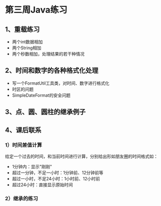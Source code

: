 # 第三周Java练习
## 1、重载练习
- 两个int数据相加
- 两个String相加
- 两个秒数相加，处理结果的若干种情况

## 2、时间和数字的各种格式化处理
- 写一个FormatUtil工具类，对时间、数字进行格式化
- 时区的问题
- SimpleDateFormat的安全问题

## 3、点、圆、圆柱的继承例子

## 4、课后联系
### 1）时间差值计算
给定一个过去的时间，和当前时间进行计算，分别给出形如朋友圈的时间格式如：
- 1分钟内：显示"刚刚"
- 超过一分钟，不足一小时：1分钟前、12分钟前等
- 超过一小时，不足24小时：1小时前、12小时前
- 超过24小时：直接显示原始时间

### 2）继承的练习
